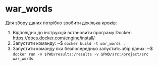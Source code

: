 # war_words

Для збору даних потрібно зробити декілька кроків:
1. Відповідно до інструкцій встановити програму Docker:
    https://docs.docker.com/engine/install/
2. Запустити команду:
    ~$ `docker build -t war_words .`
3. Запустити команду яка безпосередньо запустить збір даних:
    ~$ `docker run -v $PWD/results:/results -v $PWD/src:/project/src war_words`
